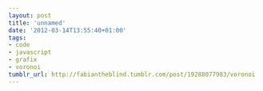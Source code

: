 ```yaml
---
layout: post
title: 'unnamed'
date: '2012-03-14T13:55:40+01:00'
tags:
- code
- javascript
- grafix
- voronoi
tumblr_url: http://fabiantheblind.tumblr.com/post/19288077983/voronoi
---
```

